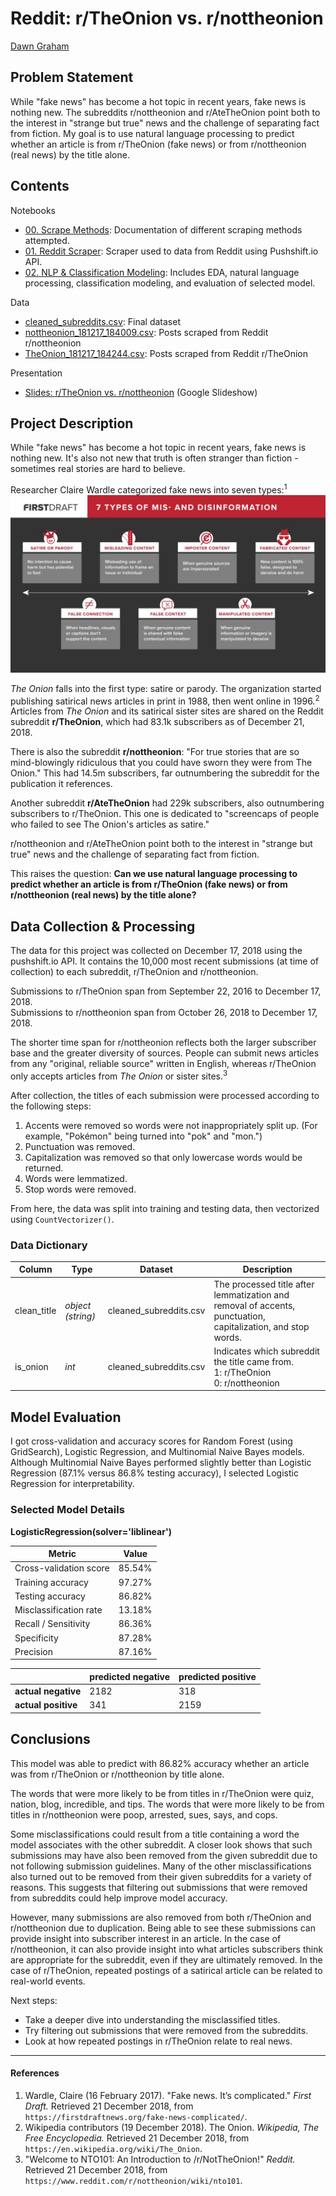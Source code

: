# Reddit: r/TheOnion vs. r/nottheonion
<a href="https://dawngraham.github.io/" target="_blank">Dawn Graham</a>

## Problem Statement

While "fake news" has become a hot topic in recent years, fake news is nothing new. The subreddits r/nottheonion and r/AteTheOnion point both to the interest in "strange but true" news and the challenge of separating fact from fiction. My goal is to use natural language processing to predict whether an article is from r/TheOnion (fake news) or from r/nottheonion (real news) by the title alone.

## Contents
Notebooks

- [00. Scrape Methods](./notebooks/00-scrape-methods.ipynb): Documentation of different scraping methods attempted.
- [01. Reddit Scraper](./notebooks/01-reddit-scraper.ipynb): Scraper used to data from Reddit using Pushshift.io API.
- [02. NLP & Classification Modeling](./notebooks/02-nlp-classification.ipynb): Includes EDA, natural language processing, classification modeling, and evaluation of selected model.

Data

- [cleaned_subreddits.csv](./data/cleaned_subreddits.csv): Final dataset
- [nottheonion\_181217_184009.csv](./data/nottheonion_181217_184009.csv): Posts scraped from Reddit r/nottheonion
- [TheOnion\_181217_184244.csv](./data/TheOnion_181217_184244.csv): Posts scraped from Reddit r/TheOnion

Presentation

- [Slides: r/TheOnion vs. r/nottheonion](https://docs.google.com/presentation/d/e/2PACX-1vRwXA6ccW92e2VnkJHtk1FE0_G4NV9mL-TFh8btra9H4k9qH8og6UhkX014CrC7MDk0ZZyIfbP_vsEO/pub?start=false&loop=false&delayms=3000) (Google Slideshow)


## Project Description
While "fake news" has become a hot topic in recent years, fake news is nothing new. It's also not new that truth is often stranger than fiction - sometimes real stories are hard to believe.
 
Researcher Claire Wardle categorized fake news into seven types:<sup>1</sup>
![7 Types of Mis- and Disinformation](./images/FDN_7Types_Misinfo-01-1024x576.jpg)

*The Onion* falls into the first type: satire or parody. The organization started publishing satirical news articles in print in 1988, then went online in 1996.<sup>2</sup> Articles from *The Onion* and its satirical sister sites are shared on the Reddit subreddit **r/TheOnion**, which had 83.1k subscribers as of December 21, 2018.

There is also the subreddit **r/nottheonion**: "For true stories that are so mind-blowingly ridiculous that you could have sworn they were from The Onion." This had 14.5m subscribers, far outnumbering the subreddit for the publication it references.

Another subreddit **r/AteTheOnion** had 229k subscribers, also outnumbering subscribers to r/TheOnion. This one is dedicated to "screencaps of people who failed to see The Onion's articles as satire."  

r/nottheonion and r/AteTheOnion point both to the interest in "strange but true" news and the challenge of separating fact from fiction.  

This raises the question: **Can we use natural language processing to predict whether an article is from r/TheOnion (fake news) or from r/nottheonion (real news) by the title alone?**

## Data Collection & Processing
The data for this project was collected on December 17, 2018 using the pushshift.io API. It contains the 10,000 most recent submissions (at time of collection) to each subreddit, r/TheOnion and r/nottheonion.  

Submissions to r/TheOnion span from September 22, 2016 to December 17, 2018.  
Submissions to r/nottheonion span from October 26, 2018 to December 17, 2018.  

The shorter time span for r/nottheonion reflects both the larger subscriber base and the greater diversity of sources. People can submit news articles from any "original, reliable source" written in English, whereas r/TheOnion only accepts articles from *The Onion* or sister sites.<sup>3</sup>

After collection, the titles of each submission were processed according to the following steps:  

1. Accents were removed so words were not inappropriately split up. (For example, "Pokémon" being turned into "pok" and "mon.")
2. Punctuation was removed.
3. Capitalization was removed so that only lowercase words would be returned.
4. Words were lemmatized.
5. Stop words were removed.

From here, the data was split into training and testing data, then vectorized using `CountVectorizer()`.

### Data Dictionary
|Column|Type|Dataset|Description|
|---|---|---|---|
|clean_title|*object (string)*|cleaned_subreddits.csv|The processed title after lemmatization and removal of accents, punctuation, capitalization, and stop words.|
|is_onion|*int*|cleaned_subreddits.csv|Indicates which subreddit the title came from.<br>1: r/TheOnion<br>0: r/nottheonion|

## Model Evaluation
I got cross-validation and accuracy scores for Random Forest (using GridSearch), Logistic Regression, and Multinomial Naive Bayes models. Although Multinomial Naive Bayes performed slightly better than Logistic Regression (87.1% versus 86.8% testing accuracy), I selected Logistic Regression for interpretability.

### Selected Model Details  
**LogisticRegression(solver='liblinear')**  

|Metric|Value|
|-----|-----|
|Cross-validation score|85.54%|
|Training accuracy|97.27%|
|Testing accuracy|86.82%|
|Misclassification rate|13.18%|
|Recall / Sensitivity|86.36%|
|Specificity|87.28%|
|Precision|87.16%|


||predicted negative|predicted positive|  
|-----|-----|-----|  
|**actual negative**|2182|318|  
|**actual positive**|341|2159|

## Conclusions
This model was able to predict with 86.82% accuracy whether an article was from r/TheOnion or r/nottheonion by title alone.

The words that were more likely to be from titles in r/TheOnion were quiz, nation, blog, incredible, and tips. The words that were more likely to be from titles in r/nottheonion were poop, arrested, sues, says, and cops.

Some misclassifications could result from a title containing a word the model associates with the other subreddit. A closer look shows that such submissions may have also been removed from the given subreddit due to not following submission guidelines. Many of the other misclassifications also turned out to be removed from their given subreddits for a variety of reasons. This suggests that filtering out submissions that were removed from subreddits could help improve model accuracy.

However, many submissions are also removed from both r/TheOnion and r/nottheonion due to duplication. Being able to see these submissions can provide insight into subscriber interest in an article. In the case of r/nottheonion, it can also provide insight into what articles subscribers think are appropriate for the subreddit, even if they are ultimately removed. In the case of r/TheOnion, repeated postings of a satirical article can be related to real-world events.

Next steps:

- Take a deeper dive into understanding the misclassified titles.
- Try filtering out submissions that were removed from the subreddits.
- Look at how repeated postings in r/TheOnion relate to real news.

---
#### References
1. Wardle, Claire (16 February 2017). "Fake news. It’s complicated." *First Draft.* Retrieved 21 December 2018, from `https://firstdraftnews.org/fake-news-complicated/`.
2. Wikipedia contributors (19 December 2018). The Onion. *Wikipedia, The Free Encyclopedia.*  Retrieved 21 December 2018, from `https://en.wikipedia.org/wiki/The_Onion`.
3. "Welcome to NTO101: An Introduction to /r/NotTheOnion!" *Reddit.* Retrieved 21 December 2018, from `https://www.reddit.com/r/nottheonion/wiki/nto101`.
